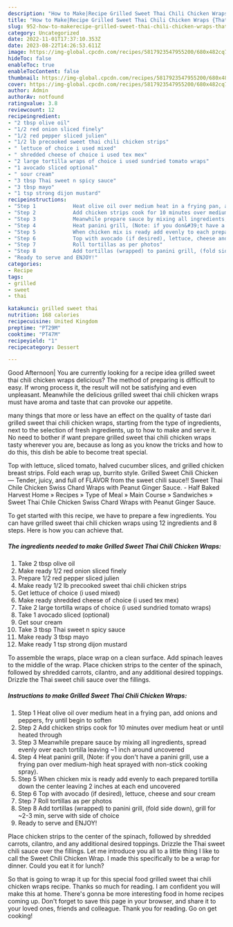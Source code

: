 ```yaml
---
description: "How to Make|Recipe Grilled Sweet Thai Chili Chicken Wraps {That is Delicious"
title: "How to Make|Recipe Grilled Sweet Thai Chili Chicken Wraps {That is Delicious"
slug: 952-how-to-makerecipe-grilled-sweet-thai-chili-chicken-wraps-that-is-delicious
category: Uncategorized
date: 2022-11-01T17:37:10.353Z
date: 2023-08-22T14:26:53.611Z
image: https://img-global.cpcdn.com/recipes/5817923547955200/680x482cq70/grilled-sweet-thai-chili-chicken-wraps-recipe-main-photo.jpg
hideToc: false
enableToc: true
enableTocContent: false
thumbnail: https://img-global.cpcdn.com/recipes/5817923547955200/680x482cq70/grilled-sweet-thai-chili-chicken-wraps-recipe-main-photo.jpg
cover: https://img-global.cpcdn.com/recipes/5817923547955200/680x482cq70/grilled-sweet-thai-chili-chicken-wraps-recipe-main-photo.jpg
author: Admin
authorAv: notfound
ratingvalue: 3.8
reviewcount: 12
recipeingredient:
- "2 tbsp olive oil"
- "1/2 red onion sliced finely"
- "1/2 red pepper sliced julien"
- "1/2 lb precooked sweet thai chili chicken strips"
- " lettuce of choice i used mixed"
- " shredded cheese of choice i used tex mex"
- "2 large tortilla wraps of choice i used sundried tomato wraps"
- "1 avocado sliced optional"
- " sour cream"
- "3 tbsp Thai sweet n spicy sauce"
- "3 tbsp mayo"
- "1 tsp strong dijon mustard"
recipeinstructions:
- "Step 1            Heat olive oil over medium heat in a frying pan, add onions and peppers, fry until begin to soften"
- "Step 2            Add chicken strips cook for 10 minutes over medium heat or until heated through"
- "Step 3            Meanwhile prepare sauce by mixing all ingredients, spread evenly over each tortilla leaving ~1 inch around uncovered"
- "Step 4            Heat panini grill, (Note: if you don&#39;t have a panini grill, use a frying pan over medium-high heat sprayed with non-stick cooking spray)."
- "Step 5            When chicken mix is ready add evenly to each prepared tortilla down the center leaving 2 inches at each end uncovered"
- "Step 6            Top with avocado (if desired), lettuce, cheese and sour cream"
- "Step 7            Roll tortillas as per photos"
- "Step 8            Add tortillas (wrapped) to panini grill, (fold side down), grill for ~2-3 min, serve with side of choice"
- "Ready to serve and ENJOY!"
categories:
- Recipe
tags:
- grilled
- sweet
- thai

katakunci: grilled sweet thai 
nutrition: 168 calories
recipecuisine: United Kingdom
preptime: "PT29M"
cooktime: "PT47M"
recipeyield: "1"
recipecategory: Dessert

---
```



Good Afternoon| You are currently looking for a recipe idea grilled sweet thai chili chicken wraps delicious? The method of preparing is difficult to easy. If wrong process it, the result will not be satisfying and even unpleasant. Meanwhile the delicious grilled sweet thai chili chicken wraps must have aroma and taste that can provoke our appetite.






many things that more or less have an effect on the quality of taste dari grilled sweet thai chili chicken wraps, starting from the type of ingredients, next to the selection of fresh ingredients, up to how to make and serve it. No need to bother if want prepare grilled sweet thai chili chicken wraps tasty wherever you are, because as long as you know the tricks and how to do this, this dish be able to become treat special.


Top with lettuce, sliced tomato, halved cucumber slices, and grilled chicken breast strips. Fold each wrap up, burrito style. Grilled Sweet Chili Chicken — Tender, juicy, and full of FLAVOR from the sweet chili sauce!! Sweet Thai Chile Chicken Swiss Chard Wraps with Peanut Ginger Sauce. - Half Baked Harvest Home » Recipes » Type of Meal » Main Course » Sandwiches » Sweet Thai Chile Chicken Swiss Chard Wraps with Peanut Ginger Sauce.


To get started with this recipe, we have to prepare a few ingredients. You can have grilled sweet thai chili chicken wraps using 12 ingredients and 8 steps. Here is how you can achieve that.

<!--inarticleads1-->

##### The ingredients needed to make Grilled Sweet Thai Chili Chicken Wraps:

1. Take 2 tbsp olive oil
1. Make ready 1/2 red onion sliced finely
1. Prepare 1/2 red pepper sliced julien
1. Make ready 1/2 lb precooked sweet thai chili chicken strips
1. Get  lettuce of choice (i used mixed)
1. Make ready  shredded cheese of choice (i used tex mex)
1. Take 2 large tortilla wraps of choice (i used sundried tomato wraps)
1. Take 1 avocado sliced (optional)
1. Get  sour cream
1. Take 3 tbsp Thai sweet n spicy sauce
1. Make ready 3 tbsp mayo
1. Make ready 1 tsp strong dijon mustard


To assemble the wraps, place wrap on a clean surface. Add spinach leaves to the middle of the wrap. Place chicken strips to the center of the spinach, followed by shredded carrots, cilantro, and any additional desired toppings. Drizzle the Thai sweet chili sauce over the fillings. 

<!--inarticleads2-->

##### Instructions to make Grilled Sweet Thai Chili Chicken Wraps:

1. Step 1            Heat olive oil over medium heat in a frying pan, add onions and peppers, fry until begin to soften
1. Step 2            Add chicken strips cook for 10 minutes over medium heat or until heated through
1. Step 3            Meanwhile prepare sauce by mixing all ingredients, spread evenly over each tortilla leaving ~1 inch around uncovered
1. Step 4            Heat panini grill, (Note: if you don&#39;t have a panini grill, use a frying pan over medium-high heat sprayed with non-stick cooking spray).
1. Step 5            When chicken mix is ready add evenly to each prepared tortilla down the center leaving 2 inches at each end uncovered
1. Step 6            Top with avocado (if desired), lettuce, cheese and sour cream
1. Step 7            Roll tortillas as per photos
1. Step 8            Add tortillas (wrapped) to panini grill, (fold side down), grill for ~2-3 min, serve with side of choice
1. Ready to serve and ENJOY!

Place chicken strips to the center of the spinach, followed by shredded carrots, cilantro, and any additional desired toppings. Drizzle the Thai sweet chili sauce over the fillings. Let me introduce you all to a little thing I like to call the Sweet Chili Chicken Wrap. I made this specifically to be a wrap for dinner. Could you eat it for lunch? 

So that is going to wrap it up for this special food grilled sweet thai chili chicken wraps recipe. Thanks so much for reading. I am confident you will make this at home. There's gonna be more interesting food in home recipes coming up. Don't forget to save this page in your browser, and share it to your loved ones, friends and colleague. Thank you for reading. Go on get cooking!
